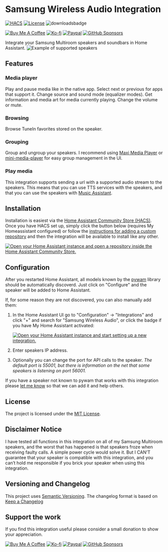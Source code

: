 # Samsung Wireless Audio Integration

[![HACS][hacsbadge]][hacslink]
[![License][licensebadge]][licenselink]
![downloadsbadge]

[![Buy Me A Coffee][coffeebadge]][coffeelink]
[![Ko-fi][kofibadge]][kofilink]
[![Paypal][paypalbadge]][paypallink]
[![GitHub Sponsors][githubsponsorsbadge]][githubsponsorslink]

Integrate your Samsung Multiroom speakers and soundbars in Home Assistant.
![Example of supported speakers](https://github.com/Strixx76/samsungwam/tree/master/.github/assets/speakers.png)
## Features

### Media player
Play and pause media like in the native app. Select next or previous for apps that support it. Change source and sound mode (equalizer modes). Get information and media art for media currently playing. Change the volume or mute.

### Browsing
Browse TuneIn favorites stored on the speaker.

### Grouping
Group and ungroup your speakers. I recommend using [Maxi Media Player](https://github.com/punxaphil/maxi-media-player) or [mini-media-player](https://github.com/kalkih/mini-media-player?tab=readme-ov-file#speaker-group-management) for easy group management in the UI.

### Play media
This integration supports sending a url with a supported audio stream to the speakers. This means that you can use TTS services with the speakers, and that you can use the speakers with [Music Assistant](https://www.music-assistant.io/).


## Installation

Installation is easiest via the [Home Assistant Community Store (HACS)](https://hacs.xyz/). Once you have HACS set up, simply click the button below (requires My Homeassistant configured) or follow the [instructions for adding a custom repository](https://hacs.xyz/docs/faq/custom_repositories) and then the integration will be available to install like any other.

[![Open your Home Assistant instance and open a repository inside the Home Assistant Community Store.](https://my.home-assistant.io/badges/hacs_repository.svg)](https://my.home-assistant.io/redirect/hacs_repository/?owner=Strixx76&repository=samsungwam&category=integration)

## Configuration

After you restarted Home Assistant, all models known by the [pywam](https://github.com/Strixx76/pywam) library should be automatically discoverd. Just click on "Configure" and the speaker will be added to Home Assistant.

If, for some reason they are not discovered, you can also manually add them:

1. In the Home Assistant UI go to "Configuration" -> "Integrations" and click "+" and search for "Samsung Wireless Audio", or click the badge if you have My Home Assistant activated:

   [![Open your Home Assistant instance and start setting up a new integration.][mybadge]][mylink]
1. Enter speakers IP address.
1. Optionally you can change the port for API calls to the speaker. _The default port is 55001, but there is information on the net that some speakers is listening on port 56001._

If you have a speaker not known to pywam that works with this integration please [let me know](https://github.com/Strixx76/pywam/issues) so that we can add it and help others.

## License

The project is licensed under the [MIT License](https://opensource.org/licenses/MIT).

## Disclaimer Notice

I have tested all functions in this integration on all of my Samsung Multiroom speakers, and the worst that has happened is that speakers froze when receiving faulty calls. A simple power cycle would solve it.
But I CAN’T guarantee that your speaker is compatible with this integration, and you can’t hold me responsible if you brick your speaker when using this integration.

## Versioning and Changelog

This project uses [Semantic Versioning](https://semver.org/spec/v2.0.0.html).
The changelog format is based on [Keep a Changelog](https://keepachangelog.com/en/1.0.0/)

## Support the work

If you find this integration useful please consider a small donation to show your appreciation.

[![Buy Me A Coffee][coffeebutton]][coffeelink]
[![Ko-fi][kofibutton]][kofilink]
[![Paypal][paypalbutton]][paypallink]
[![GitHub Sponsors][githubsponsorsbutton]][githubsponsorslink]



[hacslink]: https://hacs.xyz
[hacsbadge]: https://img.shields.io/badge/HACS-Custom-41BDF5.svg
[licensebadge]: https://img.shields.io/badge/licens-MIT-41BDF5.svg
[licenselink]: LICENSE.txt
[downloadsbadge]: https://img.shields.io/github/downloads/Strixx76/samsungwam/latest/total?label=downloads&color=41BDF5
[mylink]: https://my.home-assistant.io/redirect/config_flow_start/?domain=samsungwam
[mybadge]: https://my.home-assistant.io/badges/config_flow_start.svg

[coffeelink]: https://www.buymeacoffee.com/76strixx
[coffeebadge]: https://img.shields.io/badge/Buy_Me_A_Coffee-Donate-ffdc02?logo=buymeacoffee&logoColor=white
[coffeebutton]: https://github.com/Strixx76/samsungwam/tree/master/.github/assets/coffee.png
[kofilink]: https://ko-fi.com/strixx76
[kofibadge]: https://img.shields.io/badge/Ko--fi-Donate-ff5a16?logo=kofi&logoColor=white
[kofibutton]: https://github.com/Strixx76/samsungwam/tree/master/.github/assets/ko-fi.png
[paypallink]: https://www.paypal.com/donate/?hosted_button_id=XAWX4FG9FJW6Q
[paypalbadge]: https://img.shields.io/badge/Paypal-Donate-0070ba?logo=paypal&logoColor=white
[paypalbutton]: https://github.com/Strixx76/samsungwam/tree/master/.github/assets/paypal.png
[githubsponsorslink]: https://github.com/sponsors/Strixx76
[githubsponsorsbadge]: https://img.shields.io/badge/GitHub_Sponsors-Donate-ea4aaa?logo=github&logoColor=white
[githubsponsorsbutton]: https://github.com/Strixx76/samsungwam/tree/master/.github/assets/github.png

